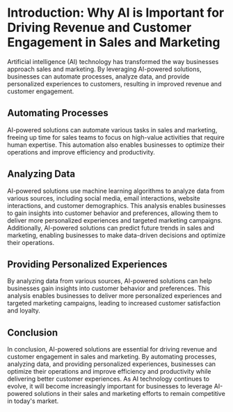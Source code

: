 Introduction: Why AI is Important for Driving Revenue and Customer Engagement in Sales and Marketing
====================================================================================================

Artificial intelligence (AI) technology has transformed the way businesses approach sales and marketing. By leveraging AI-powered solutions, businesses can automate processes, analyze data, and provide personalized experiences to customers, resulting in improved revenue and customer engagement.

Automating Processes
--------------------

AI-powered solutions can automate various tasks in sales and marketing, freeing up time for sales teams to focus on high-value activities that require human expertise. This automation also enables businesses to optimize their operations and improve efficiency and productivity.

Analyzing Data
--------------

AI-powered solutions use machine learning algorithms to analyze data from various sources, including social media, email interactions, website interactions, and customer demographics. This analysis enables businesses to gain insights into customer behavior and preferences, allowing them to deliver more personalized experiences and targeted marketing campaigns. Additionally, AI-powered solutions can predict future trends in sales and marketing, enabling businesses to make data-driven decisions and optimize their operations.

Providing Personalized Experiences
----------------------------------

By analyzing data from various sources, AI-powered solutions can help businesses gain insights into customer behavior and preferences. This analysis enables businesses to deliver more personalized experiences and targeted marketing campaigns, leading to increased customer satisfaction and loyalty.

Conclusion
----------

In conclusion, AI-powered solutions are essential for driving revenue and customer engagement in sales and marketing. By automating processes, analyzing data, and providing personalized experiences, businesses can optimize their operations and improve efficiency and productivity while delivering better customer experiences. As AI technology continues to evolve, it will become increasingly important for businesses to leverage AI-powered solutions in their sales and marketing efforts to remain competitive in today's market.
